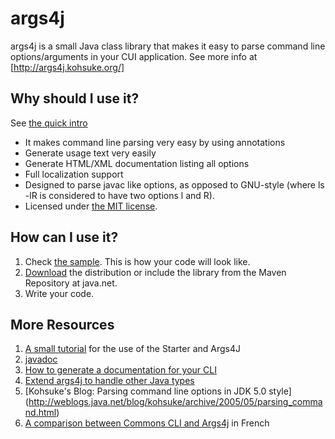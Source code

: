 args4j
======
args4j is a small Java class library that makes it easy to parse command line options/arguments in your CUI
application. See more info at [http://args4j.kohsuke.org/]

Why should I use it?
--------------------

See [the quick intro](http://weblogs.java.net/blog/kohsuke/archive/2005/05/parsing_command.html)

- It makes command line parsing very easy by using annotations
- Generate usage text very easily
- Generate HTML/XML documentation listing all options
- Full localization support
- Designed to parse javac like options, as opposed to GNU-style (where ls -lR is considered to have two options l and
  R).
- Licensed under [the MIT license](http://www.opensource.org/licenses/mit-license.php).

How can I use it?
-----------------

1. Check [the sample](https://github.com/kohsuke/args4j/blob/master/args4j/examples/SampleMain.java). This is how your
   code will look like.
2. [Download](http://central.maven.org/maven2/args4j/args4j/2.0.29/args4j-2.0.29.jar) the distribution or include the library from
   the Maven Repository at java.net.
3. Write your code.

More Resources
--------------

1. [A small tutorial](http://args4j.kohsuke.org/sample.html) for the use of the Starter and Args4J
2. [javadoc](http://args4j.kohsuke.org/args4j/apidocs/)
3. [How to generate a documentation for your CLI](http://args4j.kohsuke.org/apt.html)
4. [Extend args4j to handle other Java types](http://args4j.kohsuke.org/implementOptionhandler.html)
5. [Kohsuke's Blog: Parsing command line options in JDK 5.0 style]
   (http://weblogs.java.net/blog/kohsuke/archive/2005/05/parsing_command.html)
6. [A comparison between Commons CLI and Args4j](http://hikage.developpez.com/java/articles/api/cli-vs-args4j/) in
   French
